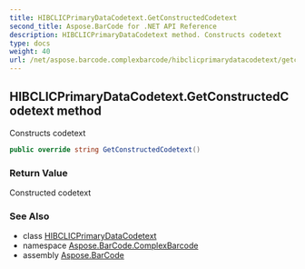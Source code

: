```yaml
---
title: HIBCLICPrimaryDataCodetext.GetConstructedCodetext
second_title: Aspose.BarCode for .NET API Reference
description: HIBCLICPrimaryDataCodetext method. Constructs codetext
type: docs
weight: 40
url: /net/aspose.barcode.complexbarcode/hibclicprimarydatacodetext/getconstructedcodetext/
---
```

## HIBCLICPrimaryDataCodetext.GetConstructedCodetext method

Constructs codetext

```csharp
public override string GetConstructedCodetext()
```

### Return Value

Constructed codetext

### See Also

* class [HIBCLICPrimaryDataCodetext](../)
* namespace [Aspose.BarCode.ComplexBarcode](../../../aspose.barcode.complexbarcode/)
* assembly [Aspose.BarCode](../../../)


